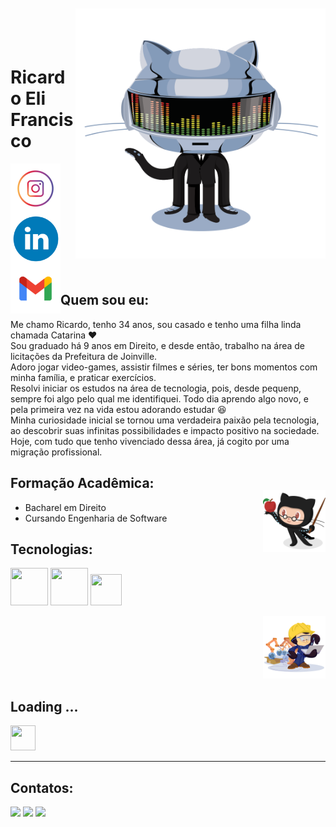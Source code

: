 <img align="right" width="400px" style="margin-top:-20px" src="/imgs/daftpunktocat-thomas.gif" width="200" height="400"/> </div>

</br>
</br>

<div dsplay="inline-block">
 
 <h1 align="left">Ricardo Eli Francisco</h1>
 <a href="https://www.instagram.com/ricardoelif">
    <img align="left" width="80px" src="/imgs/instagram.png" alt="instagram" style="vertical-align:top;">
  
  <a href="https://www.linkedin.com/in/ricardoelif">
    <img width="80px" src="/imgs/linkedin.png" alt="linkedin" style="vertical-align:top;">
  
 <a href = "mailto:contato@ricardoelca">
    <img align="left" width="80px" src="/imgs/email.png" alt="instagram" style="vertical-align:top;">
   </a>
</div>

</br>

 
## Quem sou eu:

Me chamo Ricardo, tenho 34 anos, sou casado e tenho uma filha linda chamada Catarina :heart: </br> 
Sou graduado há 9 anos em Direito, e desde então, trabalho na área de licitações da Prefeitura de Joinville. </br>
Adoro jogar video-games, assistir filmes e séries, ter bons momentos com minha família, e praticar exercícios. </br>
Resolvi iniciar os estudos na área de tecnologia, pois, desde pequenp, sempre foi algo pelo qual me identifiquei. Todo dia aprendo algo novo, e pela primeira vez na vida estou adorando estudar :laughing: </br>
Minha curiosidade inicial se tornou uma verdadeira paixão pela tecnologia, ao descobrir suas infinitas possibilidades e impacto positivo na sociedade. Hoje, com tudo que tenho vivenciado dessa área, já cogito  por uma migração profissional. 

## Formação Acadêmica:
<img align="right" width="100px" style="margin-top:-20px" src="/imgs/estudioso.png" width="100" height="100"/> </div>

* Bacharel em Direito
* Cursando Engenharia de Software 

## Tecnologias: 
         
<img src="https://cdn.jsdelivr.net/gh/devicons/devicon/icons/html5/html5-original-wordmark.svg" width="60" height="60"/> <img src="https://cdn.jsdelivr.net/gh/devicons/devicon/icons/css3/css3-original-wordmark.svg" width="60" height="60"/>
<img src="https://cdn.jsdelivr.net/gh/devicons/devicon/icons/javascript/javascript-original.svg" width="50" height="50"/> <div align="right"> <img src="/imgs/trabalhador.png" width="100" height="100"/> </div>

## Loading ...

<img src="https://cdn.jsdelivr.net/gh/devicons/devicon/icons/python/python-original-wordmark.svg" width="40" height="40"/>

---

## Contatos:

<div>
<a href="https://instagram.com/ricardoelif" target="_blank"><img loading="lazy" src="https://img.shields.io/badge/-Instagram-%23E4405F?style=for-the-badge&logo=instagram&logoColor=white" target="_blank"></a>
<a href = "mailto:contato@ricardoelca"><img loading="lazy" src="https://img.shields.io/badge/Gmail-D14836?style=for-the-badge&logo=gmail&logoColor=white" target="_blank"></a>
<a href="https://www.linkedin.com/in/ricardoelif" target="_blank"><img loading="lazy" src="https://img.shields.io/badge/-LinkedIn-%230077B5?style=for-the-badge&logo=linkedin&logoColor=white" target="_blank"></a>   
</div>
